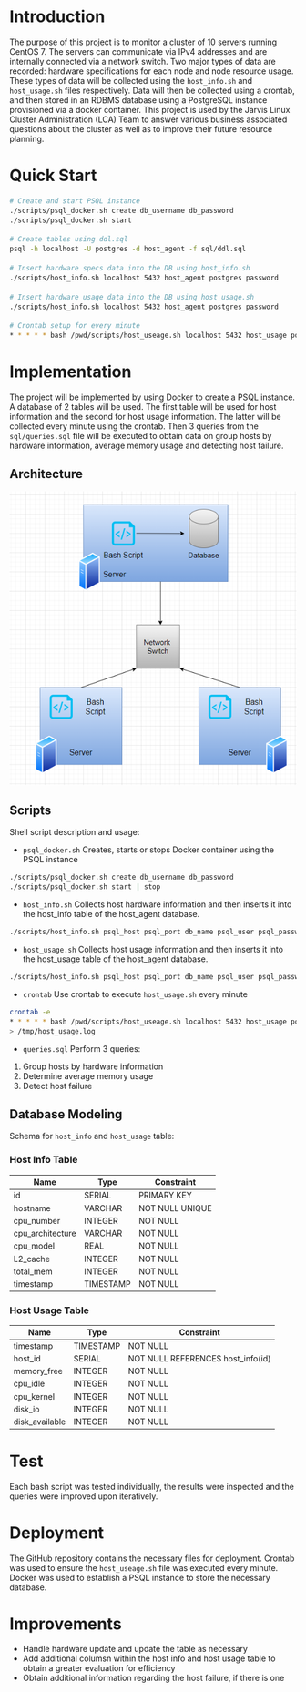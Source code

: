 # Introduction
The purpose of this project is to monitor a cluster of 10 servers running CentOS 7. The servers can communicate via IPv4 addresses and are internally connected via a network switch. Two major types of data are recorded: hardware specifications for each node and node resource usage. These types of data will be collected using the `host_info.sh` and `host_usage.sh` files respectively. Data will then be collected using a crontab, and then stored in an RDBMS database using a PostgreSQL instance provisioned via a docker container. This project is used by the Jarvis Linux Cluster Administration (LCA) Team to answer various business associated questions about the cluster as well as to improve their future resource planning.

# Quick Start
``` bash
# Create and start PSQL instance 
./scripts/psql_docker.sh create db_username db_password
./scripts/psql_docker.sh start

# Create tables using ddl.sql
psql -h localhost -U postgres -d host_agent -f sql/ddl.sql

# Insert hardware specs data into the DB using host_info.sh
./scripts/host_info.sh localhost 5432 host_agent postgres password

# Insert hardware usage data into the DB using host_usage.sh
./scripts/host_info.sh localhost 5432 host_agent postgres password

# Crontab setup for every minute
* * * * * bash /pwd/scripts/host_useage.sh localhost 5432 host_usage postgres password
```

# Implementation
The project will be implemented by using Docker to create a PSQL instance. A database of 2 tables will be used. The first table will be used for host information and the second for host usage information. The latter will be collected every minute using the crontab. Then 3 queries from the `sql/queries.sql` file will be executed to obtain data on group hosts by hardware information, average memory usage and detecting host failure.

## Architecture
![Architecture Diagram](./assets/architecture_diagram.jpg)

## Scripts
Shell script description and usage:

- `psql_docker.sh`
  Creates, starts or stops Docker container using the PSQL instance

``` bash
./scripts/psql_docker.sh create db_username db_password
./scripts/psql_docker.sh start | stop
```

- `host_info.sh`
  Collects host hardware information and then inserts it into the host_info table of the host_agent database.

``` bash
./scripts/host_info.sh psql_host psql_port db_name psql_user psql_password
```

- `host_usage.sh`
  Collects host usage information and then inserts it into the host_usage table of the host_agent database.

``` bash
./scripts/host_info.sh psql_host psql_port db_name psql_user psql_password
```

- `crontab`
  Use crontab to execute `host_usage.sh` every minute

``` bash
crontab -e
* * * * * bash /pwd/scripts/host_useage.sh localhost 5432 host_usage postgres password
> /tmp/host_usage.log
``` 

- `queries.sql`
  Perform 3 queries:
1. Group hosts by hardware information
2. Determine average memory usage
3. Detect host failure

## Database Modeling
Schema for `host_info` and `host_usage` table:

### Host Info Table

|	Name	 |	Type	 |	Constraint	 |
|--------------- |---------------|-----------------------|
|	id	 |    SERIAL	 |	PRIMARY KEY	 |
|    hostname    |    VARCHAR    |	NOT NULL UNIQUE  |
|    cpu_number  |    INTEGER    |	NOT NULL	 |
|cpu_architecture|    VARCHAR	 |      NOT NULL	 |
|   cpu_model    |    REAL	 |      NOT NULL	 |
|   L2_cache	 |    INTEGER	 | 	NOT NULL	 |
|   total_mem	 |    INTEGER    |      NOT NULL	 |
|   timestamp	 |    TIMESTAMP  | 	NOT NULL	 |


### Host Usage Table

|	Name	 |	Type	 |	Constraint	 	      |
|--------------- |---------------|------------------------------------|
|    timestamp	 |    TIMESTAMP  |	NOT NULL	 	      |
|    host_id     |    SERIAL     | NOT NULL REFERENCES host_info(id)  |
|    memory_free |    INTEGER    |	NOT NULL	 	      |
|    cpu_idle    |    INTEGER	 |      NOT NULL	              |
|   cpu_kernel   |    INTEGER	 |      NOT NULL	              |
|   disk_io	 |    INTEGER	 | 	NOT NULL	              |
| disk_available |    INTEGER    |      NOT NULL	              |


# Test
Each bash script was tested individually, the results were inspected and the queries were improved upon iteratively.

# Deployment

The GitHub repository contains the necessary files for deployment.
Crontab was used to ensure the `host_useage.sh` file was executed every minute.
Docker was used to establish a PSQL instance to store the necessary database.

# Improvements

- Handle hardware update and update the table as necessary
- Add additional columsn within the host info and host usage table to obtain a greater evaluation for efficiency
- Obtain additional information regarding the host failure, if there is one